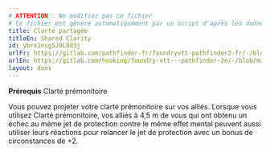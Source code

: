 ```yaml
---
# ATTENTION : Ne modifiez pas ce fichier
# Ce fichier est généré automatiquement par un script d'après les données du module Foundry VTT officiel et de sa traduction
title: Clarté partagée
titleEn: Shared Clarity
id: ybrx1nsg5J0L8d3j
urlFr: https://gitlab.com/pathfinder-fr/foundryvtt-pathfinder2-fr/-/blob/master/data/feats/ybrx1nsg5J0L8d3j.htm
urlEn: https://gitlab.com/hooking/foundry-vtt---pathfinder-2e/-/blob/master/packs/data/feats.db/shared-clarity.json
layout: dons
---
```

**Prérequis** <a class="entity-link" data-pack="pf2e.feats-srd" data-id="2h8a6pKhXTXwpJjP" draggable="true">Clarté prémonitoire</a>

Vous pouvez projeter votre clarté prémonitoire sur vos alliés. Lorsque vous utilisez Clarté prémonitoire, vos alliés à 4,5 m de vous qui ont obtenu un échec au même jet de protection contre le même effet mental peuvent aussi utiliser leurs réactions pour relancer le jet de protection avec un bonus de circonstances de +2.
